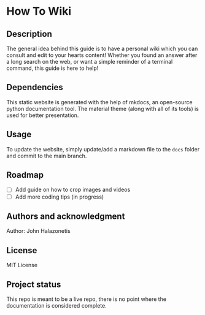 # How To Wiki


## Description
The general idea behind this guide is to have a personal wiki which you can consult and edit to your hearts content! Whether you found an answer after a long search on the web, or want a simple reminder of a terminal command, this guide is here to help!

## Dependencies
This static website is generated with the help of mkdocs, an open-source python documentation tool. The material theme (along with all of its tools) is used for better presentation.

## Usage
To update the website, simply update/add a markdown file to the `docs` folder and commit to the main branch.

## Roadmap
- [ ] Add guide on how to crop images and videos
- [ ] Add more coding tips (in progress)

## Authors and acknowledgment
Author: John Halazonetis

## License
MIT License

## Project status
This repo is meant to be a live repo, there is no point where the documentation is considered complete.